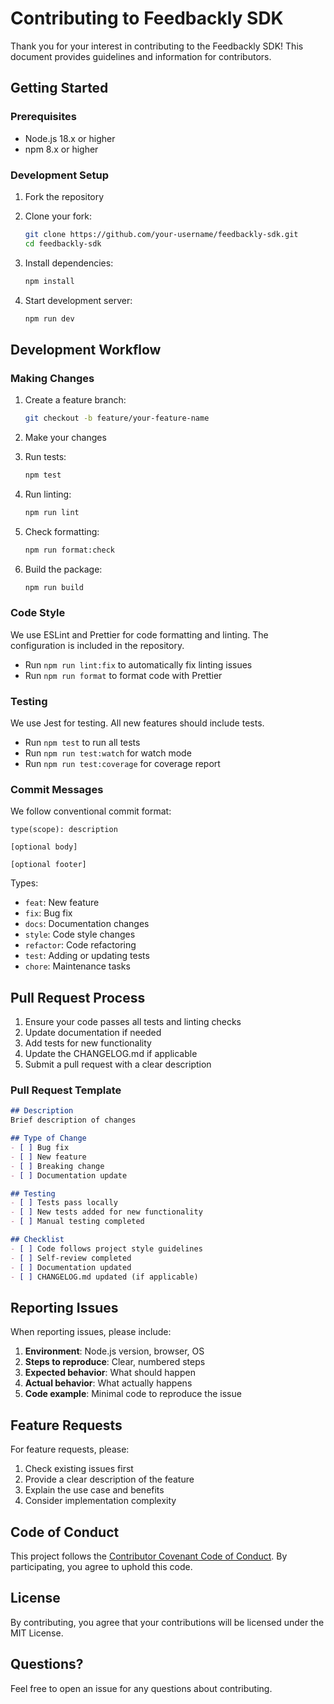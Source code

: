 # Contributing to Feedbackly SDK

Thank you for your interest in contributing to the Feedbackly SDK! This document provides guidelines and information for contributors.

## Getting Started

### Prerequisites

- Node.js 18.x or higher
- npm 8.x or higher

### Development Setup

1. Fork the repository
2. Clone your fork:
   ```bash
   git clone https://github.com/your-username/feedbackly-sdk.git
   cd feedbackly-sdk
   ```

3. Install dependencies:
   ```bash
   npm install
   ```

4. Start development server:
   ```bash
   npm run dev
   ```

## Development Workflow

### Making Changes

1. Create a feature branch:
   ```bash
   git checkout -b feature/your-feature-name
   ```

2. Make your changes
3. Run tests:
   ```bash
   npm test
   ```

4. Run linting:
   ```bash
   npm run lint
   ```

5. Check formatting:
   ```bash
   npm run format:check
   ```

6. Build the package:
   ```bash
   npm run build
   ```

### Code Style

We use ESLint and Prettier for code formatting and linting. The configuration is included in the repository.

- Run `npm run lint:fix` to automatically fix linting issues
- Run `npm run format` to format code with Prettier

### Testing

We use Jest for testing. All new features should include tests.

- Run `npm test` to run all tests
- Run `npm run test:watch` for watch mode
- Run `npm run test:coverage` for coverage report

### Commit Messages

We follow conventional commit format:

```
type(scope): description

[optional body]

[optional footer]
```

Types:
- `feat`: New feature
- `fix`: Bug fix
- `docs`: Documentation changes
- `style`: Code style changes
- `refactor`: Code refactoring
- `test`: Adding or updating tests
- `chore`: Maintenance tasks

## Pull Request Process

1. Ensure your code passes all tests and linting checks
2. Update documentation if needed
3. Add tests for new functionality
4. Update the CHANGELOG.md if applicable
5. Submit a pull request with a clear description

### Pull Request Template

```markdown
## Description
Brief description of changes

## Type of Change
- [ ] Bug fix
- [ ] New feature
- [ ] Breaking change
- [ ] Documentation update

## Testing
- [ ] Tests pass locally
- [ ] New tests added for new functionality
- [ ] Manual testing completed

## Checklist
- [ ] Code follows project style guidelines
- [ ] Self-review completed
- [ ] Documentation updated
- [ ] CHANGELOG.md updated (if applicable)
```

## Reporting Issues

When reporting issues, please include:

1. **Environment**: Node.js version, browser, OS
2. **Steps to reproduce**: Clear, numbered steps
3. **Expected behavior**: What should happen
4. **Actual behavior**: What actually happens
5. **Code example**: Minimal code to reproduce the issue

## Feature Requests

For feature requests, please:

1. Check existing issues first
2. Provide a clear description of the feature
3. Explain the use case and benefits
4. Consider implementation complexity

## Code of Conduct

This project follows the [Contributor Covenant Code of Conduct](CODE_OF_CONDUCT.md). By participating, you agree to uphold this code.

## License

By contributing, you agree that your contributions will be licensed under the MIT License.

## Questions?

Feel free to open an issue for any questions about contributing.

